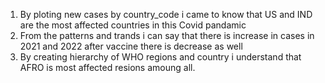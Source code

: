 1) By ploting new cases by country_code i came to know that US and IND are the most affected countries in this Covid pandamic
2) From the patterns and trands i can say that there is increase in cases in 2021 and 2022 after vaccine there is decrease as well
3) By creating hierarchy of WHO regions and country i understand that AFRO is most affected resions amoung all.
